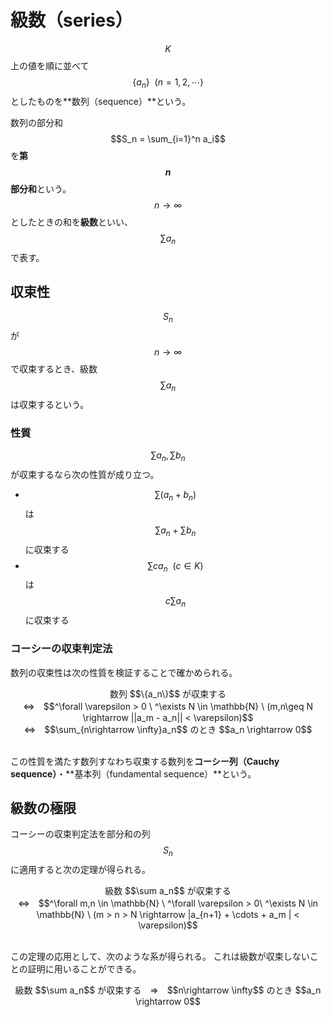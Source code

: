# 級数（series）

$$K$$ 上の値を順に並べて $$\{a_n\} \ \ (n=1,2,\cdots)$$ としたものを**数列（sequence）**という。

数列の部分和 $$S_n = \sum_{i=1}^n a_i$$ を**第 $$n$$ 部分和**という。
$$n\rightarrow \infty$$ としたときの和を**級数**といい、$$\sum a_n$$ で表す。

## 収束性

$$S_n$$ が $$n \rightarrow \infty$$ で収束するとき、級数 $$\sum a_n$$ は収束するという。

### 性質

$$\sum a_n, \sum b_n$$ が収束するなら次の性質が成り立つ。

* $$\sum (a_n + b_n)$$ は $$\sum a_n + \sum b_n$$ に収束する
* $$\sum ca_n\ \ (c\in K)$$ は $$c \sum a_n$$ に収束する

### コーシーの収束判定法

数列の収束性は次の性質を検証することで確かめられる。

<center>
数列 $$\{a_n\}$$ が収束する<br />⇔　$$^\forall \varepsilon > 0 \ ^\exists N \in \mathbb{N} \ (m,n\geq N \rightarrow ||a_m - a_n|| < \varepsilon)$$<br />⇔　$$\sum_{n\rightarrow \infty}a_n$$ のとき $$a_n \rightarrow 0$$
</center><br />

この性質を満たす数列すなわち収束する数列を**コーシー列（Cauchy sequence）**・**基本列（fundamental sequence）**という。

## 級数の極限

コーシーの収束判定法を部分和の列 $$S_n$$ に適用すると次の定理が得られる。

<center>
級数 $$\sum a_n$$ が収束する<br />⇔　$$^\forall m,n \in \mathbb{N} \ ^\forall \varepsilon > 0\ ^\exists N \in \mathbb{N} \ (m > n > N \rightarrow |a_{n+1} + \cdots + a_m | < \varepsilon)$$
</center><br />

この定理の応用として、次のような系が得られる。
これは級数が収束しないことの証明に用いることができる。

<center>
級数 $$\sum a_n$$ が収束する　⇒　$$n\rightarrow \infty$$ のとき $$a_n \rightarrow 0$$
</center><br />
